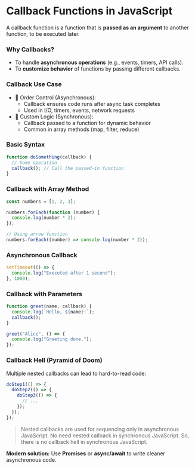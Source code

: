 # Callback Functions in JavaScript

A callback function is a function that is **passed as an argument** to another function, to be executed later.

### Why Callbacks?

- To handle **asynchronous operations** (e.g., events, timers, API calls).
- To **customize behavior** of functions by passing different callbacks.

### Callback Use Case

- 🧭 Order Control (Asynchronous):
  - Callback ensures code runs after async task completes
  - Used in I/O, timers, events, network requests
- 🧠 Custom Logic (Synchronous):
  - Callback passed to a function for dynamic behavior
  - Common in array methods (map, filter, reduce)

### Basic Syntax

```js
function doSomething(callback) {
  // Some operation
  callback(); // Call the passed-in function
}
```

### Callback with Array Method

```js
const numbers = [1, 2, 3];

numbers.forEach(function (number) {
  console.log(number * 2);
});

// Using arrow function
numbers.forEach((number) => console.log(number * 2));
```

### Asynchronous Callback

```js
setTimeout(() => {
  console.log("Executed after 1 second");
}, 1000);
```

### Callback with Parameters

```js
function greet(name, callback) {
  console.log(`Hello, ${name}!`);
  callback();
}

greet("Alice", () => {
  console.log("Greeting done.");
});
```

### Callback Hell (Pyramid of Doom)

Multiple nested callbacks can lead to hard-to-read code:

```js
doStep1(() => {
  doStep2(() => {
    doStep3(() => {
      // ...
    });
  });
});
```

> Nested callbacks are used for sequencing only in asynchronous JavaScript. No need nested callback in synchronous JavaScript. So, there is no callback hell in synchronous JavaScript.

**Modern solution:** Use **Promises** or **async/await** to write cleaner asynchronous code.
